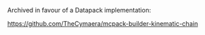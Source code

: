 Archived in favour of a Datapack implementation:

https://github.com/TheCymaera/mcpack-builder-kinematic-chain
